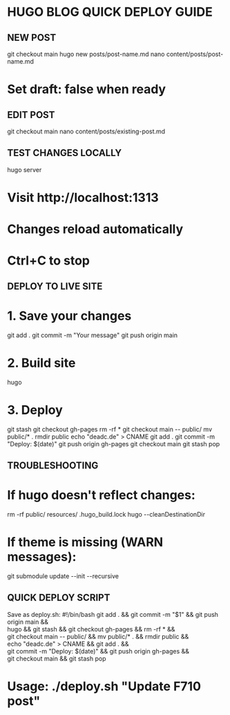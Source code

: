HUGO BLOG QUICK DEPLOY GUIDE
============================

NEW POST
--------
git checkout main
hugo new posts/post-name.md
nano content/posts/post-name.md
# Set draft: false when ready

EDIT POST
---------
git checkout main
nano content/posts/existing-post.md

TEST CHANGES LOCALLY
--------------------
hugo server
# Visit http://localhost:1313
# Changes reload automatically
# Ctrl+C to stop

DEPLOY TO LIVE SITE
-------------------
# 1. Save your changes
git add .
git commit -m "Your message"
git push origin main

# 2. Build site
hugo

# 3. Deploy
git stash
git checkout gh-pages
rm -rf *
git checkout main -- public/
mv public/* .
rmdir public
echo "deadc.de" > CNAME
git add .
git commit -m "Deploy: $(date)"
git push origin gh-pages
git checkout main
git stash pop

TROUBLESHOOTING
---------------
# If hugo doesn't reflect changes:
rm -rf public/ resources/ .hugo_build.lock
hugo --cleanDestinationDir

# If theme is missing (WARN messages):
git submodule update --init --recursive

QUICK DEPLOY SCRIPT
-------------------
Save as deploy.sh:
#!/bin/bash
git add . && git commit -m "$1" && git push origin main && \
hugo && git stash && git checkout gh-pages && rm -rf * && \
git checkout main -- public/ && mv public/* . && rmdir public && \
echo "deadc.de" > CNAME && git add . && \
git commit -m "Deploy: $(date)" && git push origin gh-pages && \
git checkout main && git stash pop

# Usage: ./deploy.sh "Update F710 post"
